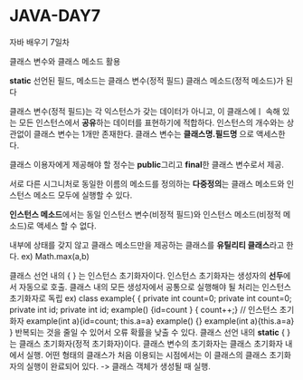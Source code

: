 # JAVA-DAY7
자바 배우기 7일차 

클래스 변수와 클래스 메소드 활용

**static** 선언된 필드, 메소드는 클래스 변수(정적 필드) 클래스 메소드(정적 메소드)가 된다

클래스 변수(정적 필드)는 각 익스턴스가 갖는 데이터가 아니고, 이 클래스에ㅣ 속해 있는 모든 인스턴스에서 **공유**하는 데이터를 표현하기에 적합하다.
인스턴스의 개수와는 상관없이 클래스 변수는 1개만 존재한다. 클래스 변수는 **클래스명.필드명** 으로 액세스한다.

클래스 이용자에게 제공해야 할 정수는 **public**그리고 **final**한 클래스 변수로서 제공.

서로 다른 시그니처로 동일한 이름의 메소드를 정의하는 **다중정의**는 클래스 메소드와 인스턴스 메소드 모두에 실행할 수 있다.

**인스턴스 메소드**에서는 동일 인스턴스 변수(비정적 필드)와 인스턴스 메소드(비정적 메소드)로 액세스 할 수 없다.

내부에 상태를 갖지 않고 클래스 메소드만을 제공하는 클래스를 **유틸리티 클래스**라고 한다. ex) Math.max(a,b) 

클래스 선언 내의 { } 는 인스턴스 초기화자이다. 인스턴스 초기화자는 생성자의 **선두**에서 자동으로 호출. 클래스 내의 모든 생성자에서 공통으로 실행해야 될 처리는 인스턴스 초기화자로 독립
ex) class example{ 
{   private int count=0;                                             private int count=0;
    private int id;                                                  private int id;
    example() {id=count }                                            { count++;} // 인스턴스 초기화자 
    example(int a){id=count; this.a=a}                                example() {}
                                                                      example(int a){this.a=a}  
}
반복되는 것을 줄일 수 있어서 오류 확률을 낮출 수 있다. 
클래스 선언 내의 **static** { }는 클래스 초기화자(정적 초기화자)이다. 클래스 변수의 초기화자는 클래스 초기화자 내에서 실행. 어떤 형태의 클래스가 처음 이용되는 시점에서는 이 클래스의 클래스 초기화자의 실행이 완료되어 있다.
-> 클래스 객체가 생성될 때 실행. 
